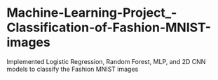 # Machine-Learning-Project_-Classification-of-Fashion-MNIST-images
Implemented Logistic Regression, Random Forest, MLP, and 2D CNN models to classify the Fashion MNIST images
